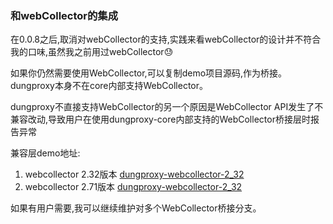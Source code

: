 
### 和webCollector的集成

在0.0.8之后,取消对webCollector的支持,实践来看webCollector的设计并不符合我的口味,虽然我之前用过webCollector😓

如果你仍然需要使用WebCollector,可以复制demo项目源码,作为桥接。dungproxy本身不在core内部支持WebCollector。

dungproxy不直接支持WebCollector的另一个原因是WebCollector API发生了不兼容改动,导致用户在使用dungproxy-core内部支持的WebCollector桥接层时报告异常

兼容层demo地址:

1. webcollector 2.32版本 [dungproxy-webcollector-2_32](../../../dungproxy-webcollector-2_32)
2. webcollector 2.71版本 [dungproxy-webcollector-2_32](../../../dungproxy-webcollector-2_71)

如果有用户需要,我可以继续维护对多个WebCollector桥接分支。